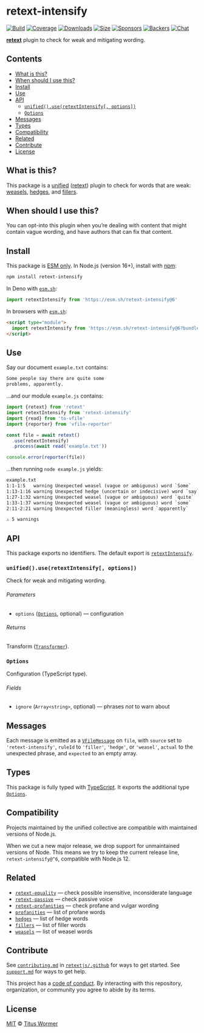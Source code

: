 # retext-intensify

[![Build][build-badge]][build]
[![Coverage][coverage-badge]][coverage]
[![Downloads][downloads-badge]][downloads]
[![Size][size-badge]][size]
[![Sponsors][sponsors-badge]][collective]
[![Backers][backers-badge]][collective]
[![Chat][chat-badge]][chat]

**[retext][]** plugin to check for weak and mitigating wording.

## Contents

*   [What is this?](#what-is-this)
*   [When should I use this?](#when-should-i-use-this)
*   [Install](#install)
*   [Use](#use)
*   [API](#api)
    *   [`unified().use(retextIntensify[, options])`](#unifieduseretextintensify-options)
    *   [`Options`](#options)
*   [Messages](#messages)
*   [Types](#types)
*   [Compatibility](#compatibility)
*   [Related](#related)
*   [Contribute](#contribute)
*   [License](#license)

## What is this?

This package is a [unified][] ([retext][]) plugin to check for words that are
weak: [weasels][wiki-weasels], [hedges][wiki-hedges], and
[fillers][wiki-fillers].

## When should I use this?

You can opt-into this plugin when you’re dealing with content that might contain
vague wording, and have authors that can fix that content.

## Install

This package is [ESM only][esm].
In Node.js (version 16+), install with [npm][]:

```sh
npm install retext-intensify
```

In Deno with [`esm.sh`][esmsh]:

```js
import retextIntensify from 'https://esm.sh/retext-intensify@6'
```

In browsers with [`esm.sh`][esmsh]:

```html
<script type="module">
  import retextIntensify from 'https://esm.sh/retext-intensify@6?bundle'
</script>
```

## Use

Say our document `example.txt` contains:

```txt
Some people say there are quite some
problems, apparently.
```

…and our module `example.js` contains:

```js
import {retext} from 'retext'
import retextIntensify from 'retext-intensify'
import {read} from 'to-vfile'
import {reporter} from 'vfile-reporter'

const file = await retext()
  .use(retextIntensify)
  .process(await read('example.txt'))

console.error(reporter(file))
```

…then running `node example.js` yields:

```txt
example.txt
1:1-1:5   warning Unexpected weasel (vague or ambiguous) word `Some`    weasel retext-intensify
1:13-1:16 warning Unexpected hedge (uncertain or indecisive) word `say` hedge  retext-intensify
1:27-1:32 warning Unexpected weasel (vague or ambiguous) word `quite`   weasel retext-intensify
1:33-1:37 warning Unexpected weasel (vague or ambiguous) word `some`    weasel retext-intensify
2:11-2:21 warning Unexpected filler (meaningless) word `apparently`     filler retext-intensify

⚠ 5 warnings
```

## API

This package exports no identifiers.
The default export is [`retextIntensify`][api-retext-intensify].

### `unified().use(retextIntensify[, options])`

Check for weak and mitigating wording.

###### Parameters

*   `options` ([`Options`][api-options], optional)
    — configuration

###### Returns

Transform ([`Transformer`][unified-transformer]).

### `Options`

Configuration (TypeScript type).

###### Fields

*   `ignore` (`Array<string>`, optional)
    — phrases *not* to warn about

## Messages

Each message is emitted as a [`VFileMessage`][vfile-message] on `file`, with
`source` set to `'retext-intensify'`, `ruleId` to `'filler'`, `'hedge'`, or
`'weasel'`, `actual` to the unexpected phrase, and `expected` to an empty
array.

## Types

This package is fully typed with [TypeScript][].
It exports the additional type [`Options`][api-options].

## Compatibility

Projects maintained by the unified collective are compatible with maintained
versions of Node.js.

When we cut a new major release, we drop support for unmaintained versions of
Node.
This means we try to keep the current release line, `retext-intensify@^6`,
compatible with Node.js 12.

## Related

*   [`retext-equality`](https://github.com/retextjs/retext-equality)
    — check possible insensitive, inconsiderate language
*   [`retext-passive`](https://github.com/retextjs/retext-passive)
    — check passive voice
*   [`retext-profanities`](https://github.com/retextjs/retext-profanities)
    — check profane and vulgar wording
*   [`profanities`](https://github.com/words/profanities)
    — list of profane words
*   [`hedges`](https://github.com/words/hedges)
    — list of hedge words
*   [`fillers`](https://github.com/words/fillers)
    — list of filler words
*   [`weasels`](https://github.com/words/weasels)
    — list of weasel words

## Contribute

See [`contributing.md`][contributing] in [`retextjs/.github`][health] for ways
to get started.
See [`support.md`][support] for ways to get help.

This project has a [code of conduct][coc].
By interacting with this repository, organization, or community you agree to
abide by its terms.

## License

[MIT][license] © [Titus Wormer][author]

<!-- Definitions -->

[build-badge]: https://github.com/retextjs/retext-intensify/workflows/main/badge.svg

[build]: https://github.com/retextjs/retext-intensify/actions

[coverage-badge]: https://img.shields.io/codecov/c/github/retextjs/retext-intensify.svg

[coverage]: https://codecov.io/github/retextjs/retext-intensify

[downloads-badge]: https://img.shields.io/npm/dm/retext-intensify.svg

[downloads]: https://www.npmjs.com/package/retext-intensify

[size-badge]: https://img.shields.io/bundlejs/size/retext-intensify

[size]: https://bundlejs.com/?q=retext-intensify

[sponsors-badge]: https://opencollective.com/unified/sponsors/badge.svg

[backers-badge]: https://opencollective.com/unified/backers/badge.svg

[collective]: https://opencollective.com/unified

[chat-badge]: https://img.shields.io/badge/chat-discussions-success.svg

[chat]: https://github.com/retextjs/retext/discussions

[npm]: https://docs.npmjs.com/cli/install

[esm]: https://gist.github.com/sindresorhus/a39789f98801d908bbc7ff3ecc99d99c

[esmsh]: https://esm.sh

[typescript]: https://www.typescriptlang.org

[health]: https://github.com/retextjs/.github

[contributing]: https://github.com/retextjs/.github/blob/main/contributing.md

[support]: https://github.com/retextjs/.github/blob/main/support.md

[coc]: https://github.com/retextjs/.github/blob/main/code-of-conduct.md

[license]: license

[author]: https://wooorm.com

[retext]: https://github.com/retextjs/retext

[unified]: https://github.com/unifiedjs/unified

[unified-transformer]: https://github.com/unifiedjs/unified#transformer

[vfile-message]: https://github.com/vfile/vfile-message

[wiki-weasels]: https://en.wikipedia.org/wiki/Weasel_word

[wiki-fillers]: https://en.wikipedia.org/wiki/Filler_%28linguistics%29

[wiki-hedges]: https://en.wikipedia.org/wiki/Hedge_%28linguistics%29

[api-options]: #options

[api-retext-intensify]: #unifieduseretextintensify-options
